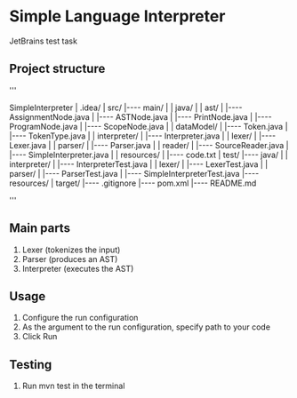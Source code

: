 # Simple Language Interpreter

JetBrains test task

## Project structure

'''

SimpleInterpreter
| .idea/
| src/
|---- main/
|     | java/
|         | ast/
|             |---- AssignmentNode.java
|             |---- ASTNode.java
|             |---- PrintNode.java
|             |---- ProgramNode.java
|             |---- ScopeNode.java
|         | dataModel/
|             |---- Token.java
|             |---- TokenType.java
|         | interpreter/
|             |---- Interpreter.java
|         | lexer/
|             |---- Lexer.java
|         | parser/
|             |---- Parser.java
|         | reader/
|             |---- SourceReader.java
|         |---- SimpleInterpreter.java
|     | resources/
|         |---- code.txt
| test/
|---- java/
|     | interpreter/
|         |---- InterpreterTest.java
|     | lexer/
|         |---- LexerTest.java
|     | parser/
|         |---- ParserTest.java
|     |---- SimpleInterpreterTest.java
|---- resources/
| target/
|---- .gitignore
|---- pom.xml
|---- README.md

'''

## Main parts

1. Lexer (tokenizes the input)
2. Parser (produces an AST)
3. Interpreter (executes the AST)

## Usage

1. Configure the run configuration
2. As the argument to the run configuration, specify path to your code
3. Click Run

## Testing

1. Run mvn test in the terminal


